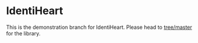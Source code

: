 IdentiHeart
===========

This is the demonstration branch for IdentiHeart. Please head to [tree/master](https://github.com/Schlipak/IdentiHeart/tree/master "Master branch") for the library.